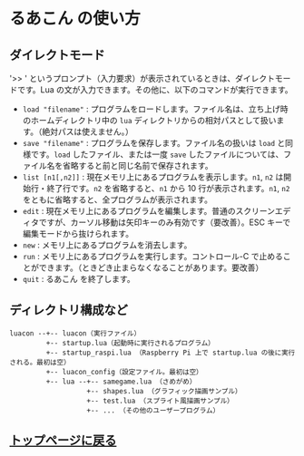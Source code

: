 # るあこん の使い方

## ダイレクトモード

'>> ' というプロンプト（入力要求）が表示されているときは、ダイレクトモードです。Lua の文が入力できます。その他に、以下のコマンドが実行できます。

* `load "filename"` : プログラムをロードします。ファイル名は、立ち上げ時のホームディレクトリ中の `lua` ディレクトリからの相対パスとして扱います。（絶対パスは使えません。）
* `save "filename"` : プログラムを保存します。ファイル名の扱いは `load` と同様です。`load` したファイル、または一度 `save` したファイルについては、ファイル名を省略すると前と同じ名前で保存されます。
* `list [n1[,n2]]` : 現在メモリ上にあるプログラムを表示します。`n1`, `n2` は開始行・終了行です。`n2` を省略すると、`n1` から 10 行が表示されます。`n1`, `n2` をともに省略すると、全プログラムが表示されます。
* `edit` : 現在メモリ上にあるプログラムを編集します。普通のスクリーンエディタですが、カーソル移動は矢印キーのみ有効です（要改善）。ESC キーで編集モードから抜けられます。
* `new` : メモリ上にあるプログラムを消去します。
* `run` : メモリ上にあるプログラムを実行します。コントロール-C で止めることができます。（ときどき止まらなくなることがあります。要改善）
* `quit` : るあこん を終了します。

## ディレクトリ構成など

    luacon --+-- luacon（実行ファイル）
             +-- startup.lua（起動時に実行されるプログラム）
             +-- startup_raspi.lua （Raspberry Pi 上で startup.lua の後に実行される。最初は空）
             +-- luacon_config（設定ファイル。最初は空）
             +-- lua --+-- samegame.lua （さめがめ）
                       +-- shapes.lua （グラフィック描画サンプル）
                       +-- test.lua （スプライト風描画サンプル）
                       +-- ... （その他のユーザープログラム）

## [トップページに戻る](../README.md)
